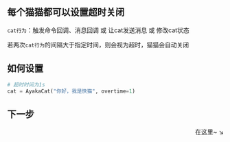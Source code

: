 ## 每个猫猫都可以设置超时关闭

`cat行为`：触发命令回调、消息回调 或 让cat发送消息 或 修改cat状态

若两次`cat行为`的间隔大于指定时间，则会视为超时，猫猫会自动关闭

## 如何设置

```py
# 超时时间为1s
cat = AyakaCat("你好，我是快猫", overtime=1)
```

## 下一步

<div align="right">
    在这里~ ↘
</div>
